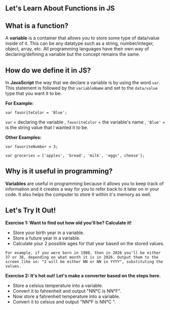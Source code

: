 ## Let's Learn About Functions in JS 


## What is a function?
A **variable** is a container that allows you to store some type of data/value inside of it. This can be any datatype such as a string, number/integer, object, array, etc. All programming languages have their own way of declaring/defining a variable but the concept remains the same. 


## How do we define it in JS? 
In **JavaScript** the way that we declare a variable is by using the word `var`. This statement is followed by the `variableName` and set to the `data/value` type that you want it to be. 

**For Example:**

`var favoriteColor = 'Blue';`

`var` = declaring the variable , `favoriteColor` = the variable's name , `'Blue'` = is the string value that I wanted it to be. 


**Other Examples:** 

`var favoriteNumber = 3;`

`var groceries = ['apples', 'bread', 'milk', 'eggs', cheese'];` 


## Why is it useful in programming? 
**Variables** are useful in programming because it allows you to keep track of information and it creates a way for you to refer back to it later on in your code. It also helps the computer to store it within it's memory as well.


## Let's Try It Out! 

**Exercise 1: Want to find out how old you'll be? Calculate it!**

* Store your birth year in a variable.
* Store a future year in a variable.
* Calculate your 2 possible ages for that year based on the stored values.

`For example, if you were born in 1988, then in 2026 you'll be either 37 or 38, depending on what month it is in 2026. Output them to the screen like so: "I will be either NN or NN in YYYY", substituting the values.`


**Exercise 2: It's hot out! Let's make a converter based on the steps here.**

* Store a celsius temperature into a variable.
* Convert it to fahrenheit and output "NN°C is NN°F".
* Now store a fahrenheit temperature into a variable.
* Convert it to celsius and output "NN°F is NN°C ".






